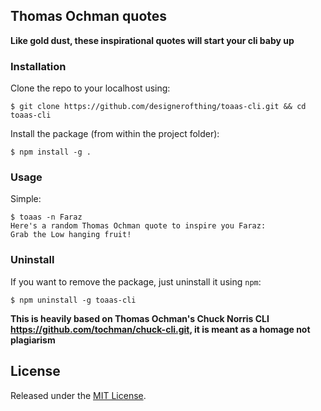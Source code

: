 ## Thomas Ochman quotes

**Like gold dust, these inspirational quotes will start your cli baby up**

### Installation

Clone the repo to your localhost using:

```
$ git clone https://github.com/designerofthing/toaas-cli.git && cd toaas-cli
```

Install the package (from within the project folder):

```
$ npm install -g .
```

### Usage

Simple:

```
$ toaas -n Faraz
Here's a random Thomas Ochman quote to inspire you Faraz:
Grab the Low hanging fruit!
```

### Uninstall

If you want to remove the package, just uninstall it using `npm`:

```
$ npm uninstall -g toaas-cli
```

**This is heavily based on Thomas Ochman's Chuck Norris CLI https://github.com/tochman/chuck-cli.git, it is meant as a homage not plagiarism**

License
--------------

Released under the [MIT License](http://opensource.org/licenses/MIT).
